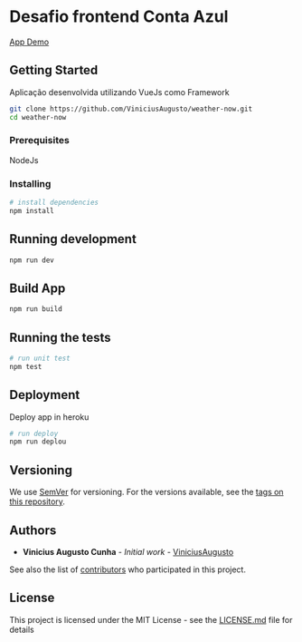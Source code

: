 # Desafio frontend Conta Azul

[App Demo](https://weather-now-challenge.herokuapp.com/)

## Getting Started

Aplicação desenvolvida utilizando VueJs como Framework

``` bash
git clone https://github.com/ViniciusAugusto/weather-now.git
cd weather-now
```

### Prerequisites

NodeJs

### Installing

``` bash
# install dependencies
npm install
```

## Running development

``` bash
npm run dev
```

## Build App

``` bash
npm run build
```

## Running the tests

``` bash
# run unit test
npm test
```

## Deployment

Deploy app in heroku

``` bash
# run deploy
npm run deplou
```

## Versioning

We use [SemVer](http://semver.org/) for versioning. For the versions available, see the [tags on this repository](https://github.com/ViniciusAugusto/weather-now/tags).

## Authors

* **Vinicius Augusto Cunha** - *Initial work* - [ViniciusAugusto](https://github.com/ViniciusAugusto)

See also the list of [contributors](https://github.com/ViniciusAugusto/weather-now/contributors) who participated in this project.

## License

This project is licensed under the MIT License - see the [LICENSE.md](LICENSE.md) file for details
